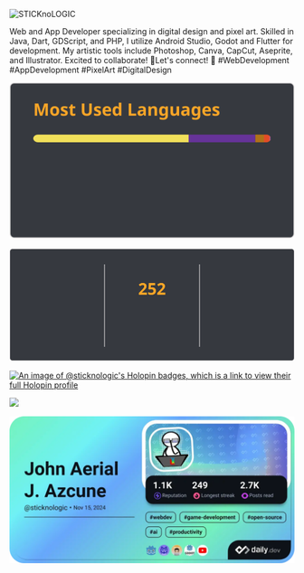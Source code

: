 

<p align="left"> <img src="https://komarev.com/ghpvc/?username=sticknologic&label=Profile%20views&color=000000&style=flat" alt="STICKnoLOGIC" /> </p>


Web and App Developer specializing in digital design and pixel art. Skilled in Java, Dart, GDScript, and PHP, I utilize Android Studio, Godot and Flutter for development. My artistic tools include Photoshop, Canva, CapCut, Aseprite, and Illustrator. Excited to collaborate! 🎨Let's connect! 🚀 #WebDevelopment #AppDevelopment #PixelArt #DigitalDesign

![stat](./static/gh-stat.svg)


![stat](./static/gh-streak.svg)

[![An image of @sticknologic's Holopin badges, which is a link to view their full Holopin profile](https://holopin.me/sticknologic)](https://holopin.io/@sticknologic)


<img
  src="https://render.gitanimals.org/farms/STICKnoLOGIC"
/>

<a href="https://app.daily.dev/sticknologic"><img src="./static/devcard.webp" width="652" alt="John Aerial J.  Azcune's Dev Card"/></a>

<!---
STICKnoLOGIC/STICKnoLOGIC is a ✨ special ✨ repository because its `README.md` (this file) appears on your GitHub profile.
You can click the Preview link to take a look at your changes.
--->
